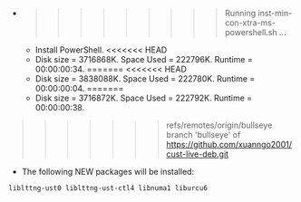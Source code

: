 * >>>>>>>>> Running inst-min-con-xtra-ms-powershell.sh ...
  * Install PowerShell.
<<<<<<< HEAD
  * Disk size = 3716868K. Space Used = 222796K. Runtime = 00:00:00:34.
=======
<<<<<<< HEAD
  * Disk size = 3838088K. Space Used = 222780K. Runtime = 00:00:00:04.
=======
  * Disk size = 3716872K. Space Used = 222792K. Runtime = 00:00:00:38.
>>>>>>> refs/remotes/origin/bullseye
>>>>>>> branch 'bullseye' of https://github.com/xuanngo2001/cust-live-deb.git
  * The following NEW packages will be installed:
  ```bash
liblttng-ust0 liblttng-ust-ctl4 libnuma1 liburcu6
  ```
